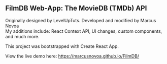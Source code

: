 ## FilmDB Web-App: The MovieDB (TMDb) API  
Originally designed by LevelUpTuts. Developed and modified by Marcus Novoa  
My additions include: React Context API, UI changes, custom components, and much more.
  
This project was bootstrapped with Create React App.

View the live demo here: https://marcusnovoa.github.io/FilmDB/
